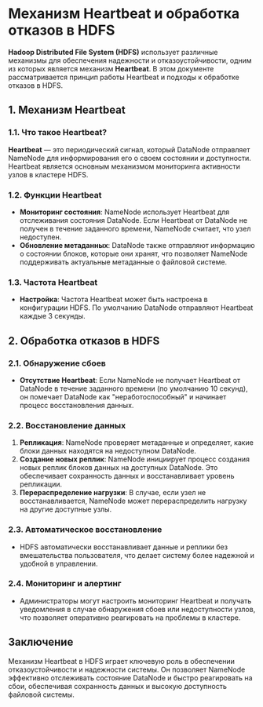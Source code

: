 # Механизм Heartbeat и обработка отказов в HDFS

**Hadoop Distributed File System (HDFS)** использует различные механизмы для обеспечения надежности и отказоустойчивости, одним из которых является механизм **Heartbeat**. В этом документе рассматривается принцип работы Heartbeat и подходы к обработке отказов в HDFS.

## 1. **Механизм Heartbeat**

### 1.1. **Что такое Heartbeat?**
**Heartbeat** — это периодический сигнал, который DataNode отправляет NameNode для информирования его о своем состоянии и доступности. Heartbeat является основным механизмом мониторинга активности узлов в кластере HDFS.

### 1.2. **Функции Heartbeat**
- **Мониторинг состояния**: NameNode использует Heartbeat для отслеживания состояния DataNode. Если Heartbeat от DataNode не получен в течение заданного времени, NameNode считает, что узел недоступен.
- **Обновление метаданных**: DataNode также отправляют информацию о состоянии блоков, которые они хранят, что позволяет NameNode поддерживать актуальные метаданные о файловой системе.

### 1.3. **Частота Heartbeat**
- **Настройка**: Частота Heartbeat может быть настроена в конфигурации HDFS. По умолчанию DataNode отправляют Heartbeat каждые 3 секунды.

## 2. **Обработка отказов в HDFS**

### 2.1. **Обнаружение сбоев**
- **Отсутствие Heartbeat**: Если NameNode не получает Heartbeat от DataNode в течение заданного времени (по умолчанию 10 секунд), он помечает DataNode как "неработоспособный" и начинает процесс восстановления данных.
  
### 2.2. **Восстановление данных**
1. **Репликация**: NameNode проверяет метаданные и определяет, какие блоки данных находятся на недоступном DataNode.
2. **Создание новых реплик**: NameNode инициирует процесс создания новых реплик блоков данных на доступных DataNode. Это обеспечивает сохранность данных и восстанавливает уровень репликации.
3. **Перераспределение нагрузки**: В случае, если узел не восстанавливается, NameNode может перераспределить нагрузку на другие доступные узлы.

### 2.3. **Автоматическое восстановление**
- HDFS автоматически восстанавливает данные и реплики без вмешательства пользователя, что делает систему более надежной и удобной в управлении.

### 2.4. **Мониторинг и алертинг**
- Администраторы могут настроить мониторинг Heartbeat и получать уведомления в случае обнаружения сбоев или недоступности узлов, что позволяет оперативно реагировать на проблемы в кластере.

## Заключение

Механизм Heartbeat в HDFS играет ключевую роль в обеспечении отказоустойчивости и надежности системы. Он позволяет NameNode эффективно отслеживать состояние DataNode и быстро реагировать на сбои, обеспечивая сохранность данных и высокую доступность файловой системы.
